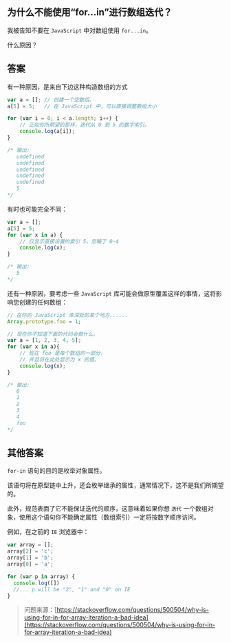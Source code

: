 ## 为什么不能使用“for...in”进行数组迭代？

我被告知不要在 `JavaScript` 中对数组使用 `for...in`。

什么原因？

## 答案

有一种原因，是来自下边这种构造数组的方式

```js
var a = []; // 创建一个空数组。
a[5] = 5;   // 在 JavaScript 中，可以直接调整数组大小

for (var i = 0; i < a.length; i++) {
    // 正如你所期望的那样，迭代从 0 到 5 的数字索引。
    console.log(a[i]);
}

/* 输出:
   undefined
   undefined
   undefined
   undefined
   undefined
   5
*/
```

有时也可能完全不同：

```js
var a = [];
a[5] = 5;
for (var x in a) {
    // 仅显示直接设置的索引 5，忽略了 0-4
    console.log(x);
}

/* 输出:
   5
*/
```

还有一种原因，要考虑一些 `JavaScript` 库可能会做原型覆盖这样的事情，这将影响您创建的任何数组：

```js
// 在你的 JavaScript 库深处的某个地方......
Array.prototype.foo = 1;

// 现在你不知道下面的代码会做什么。
var a = [1, 2, 3, 4, 5];
for (var x in a){
    // 现在 foo 是每个数组的一部分，
    // 并且将在此处显示为 x 的值。
    console.log(x);
}

/* 输出:
   0
   1
   2
   3
   4
   foo
*/
```

## 其他答案

`for-in` 语句的目的是枚举对象属性。

该语句将在原型链中上升，还会枚举继承的属性，通常情况下，这不是我们所期望的。

此外，规范表面了它不能保证迭代的顺序，这意味着如果你想 `迭代` 一个数组对象，使用这个语句你不能确定属性（数组索引）一定将按数字顺序访问。

例如，在之前的 `IE` 浏览器中：
```js
var array = [];
array[2] = 'c';
array[1] = 'b';
array[0] = 'a';

for (var p in array) {
  console.log([])
  //... p will be "2", "1" and "0" on IE
}
```

> 问题来源：[https://stackoverflow.com/questions/500504/why-is-using-for-in-for-array-iteration-a-bad-idea](https://stackoverflow.com/questions/500504/why-is-using-for-in-for-array-iteration-a-bad-idea)